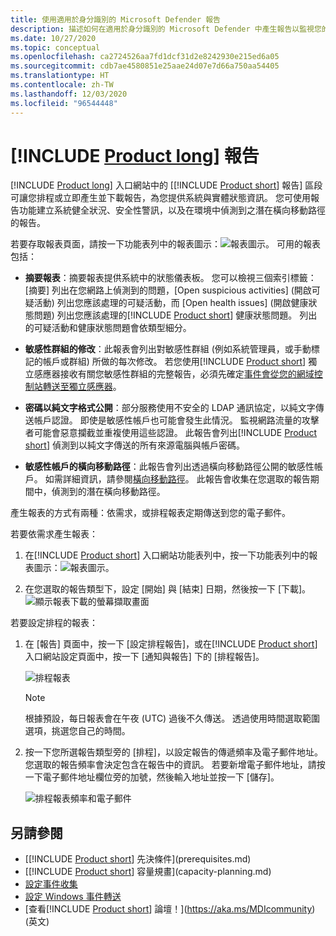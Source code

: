 ```yaml
---
title: 使用適用於身分識別的 Microsoft Defender 報告
description: 描述如何在適用於身分識別的 Microsoft Defender 中產生報告以監視您的網路。
ms.date: 10/27/2020
ms.topic: conceptual
ms.openlocfilehash: ca2724526aa7fd1dcf31d2e8242930e215ed6a05
ms.sourcegitcommit: cdb7ae4580851e25aae24d07e7d66a750aa54405
ms.translationtype: HT
ms.contentlocale: zh-TW
ms.lasthandoff: 12/03/2020
ms.locfileid: "96544448"
---
```

# <a name="product-long-reports"></a>[!INCLUDE [Product long](includes/product-long.md)] 報告

[!INCLUDE [Product long](includes/product-long.md)] 入口網站中的 [[!INCLUDE [Product short](includes/product-short.md)] 報告] 區段可讓您排程或立即產生並下載報告，為您提供系統與實體狀態資訊。 您可使用報告功能建立系統健全狀況、安全性警訊，以及在環境中偵測到之潛在橫向移動路徑的報告。

若要存取報表頁面，請按一下功能表列中的報表圖示：![報表圖示](media/report-icon.png)。
可用的報表包括：

- **摘要報表**：摘要報表提供系統中的狀態儀表板。 您可以檢視三個索引標籤：[摘要] 列出在您網路上偵測到的問題，[Open suspicious activities] \(開啟可疑活動\) 列出您應該處理的可疑活動，而 [Open health issues] \(開啟健康狀態問題\) 列出您應該處理的[!INCLUDE [Product short](includes/product-short.md)] 健康狀態問題。 列出的可疑活動和健康狀態問題會依類型細分。

- **敏感性群組的修改**：此報表會列出對敏感性群組 (例如系統管理員，或手動標記的帳戶或群組) 所做的每次修改。 若您使用[!INCLUDE [Product short](includes/product-short.md)] 獨立感應器接收有關您敏感性群組的完整報告，必須先確定[事件會從您的網域控制站轉送至獨立感應器](configure-event-forwarding.md)。

- **密碼以純文字格式公開**：部分服務使用不安全的 LDAP 通訊協定，以純文字傳送帳戶認證。 即使是敏感性帳戶也可能會發生此情況。 監視網路流量的攻擊者可能會惡意攔截並重複使用這些認證。 此報告會列出[!INCLUDE [Product short](includes/product-short.md)] 偵測到以純文字傳送的所有來源電腦與帳戶密碼。

- **敏感性帳戶的橫向移動路徑**：此報告會列出透過橫向移動路徑公開的敏感性帳戶。 如需詳細資訊，請參閱[橫向移動路徑](use-case-lateral-movement-path.md)。 此報告會收集在您選取的報告期間中，偵測到的潛在橫向移動路徑。

產生報表的方式有兩種：依需求，或排程報表定期傳送到您的電子郵件。

若要依需求產生報表：

1. 在[!INCLUDE [Product short](includes/product-short.md)] 入口網站功能表列中，按一下功能表列中的報表圖示：![報表圖示](media/report-icon.png)。

1. 在您選取的報告類型下，設定 [開始] 與 [結束] 日期，然後按一下 [下載]。
 ![顯示報表下載的螢幕擷取畫面](media/reports.png)

若要設定排程的報表：

1. 在 [報告] 頁面中，按一下 [設定排程報告]，或在[!INCLUDE [Product short](includes/product-short.md)] 入口網站設定頁面中，按一下 [通知與報告] 下的 [排程報告]。

    ![排程報表](media/sched-reports.png)

    > [!NOTE]
    > 根據預設，每日報表會在午夜 (UTC) 過後不久傳送。 透過使用時間選取範圍選項，挑選您自己的時間。

1. 按一下您所選報告類型旁的 [排程]，以設定報告的傳遞頻率及電子郵件地址。 您選取的報告頻率會決定包含在報告中的資訊。 若要新增電子郵件地址，請按一下電子郵件地址欄位旁的加號，然後輸入地址並按一下 [儲存]。

    ![排程報表頻率和電子郵件](media/sched-report1.png)

## <a name="see-also"></a>另請參閱

- [[!INCLUDE [Product short](includes/product-short.md)] 先決條件](prerequisites.md)
- [[!INCLUDE [Product short](includes/product-short.md)] 容量規畫](capacity-planning.md)
- [設定事件收集](configure-event-collection.md)
- [設定 Windows 事件轉送](configure-event-forwarding.md)
- [查看[!INCLUDE [Product short](includes/product-short.md)] 論壇！](https://aka.ms/MDIcommunity)\(英文\)
